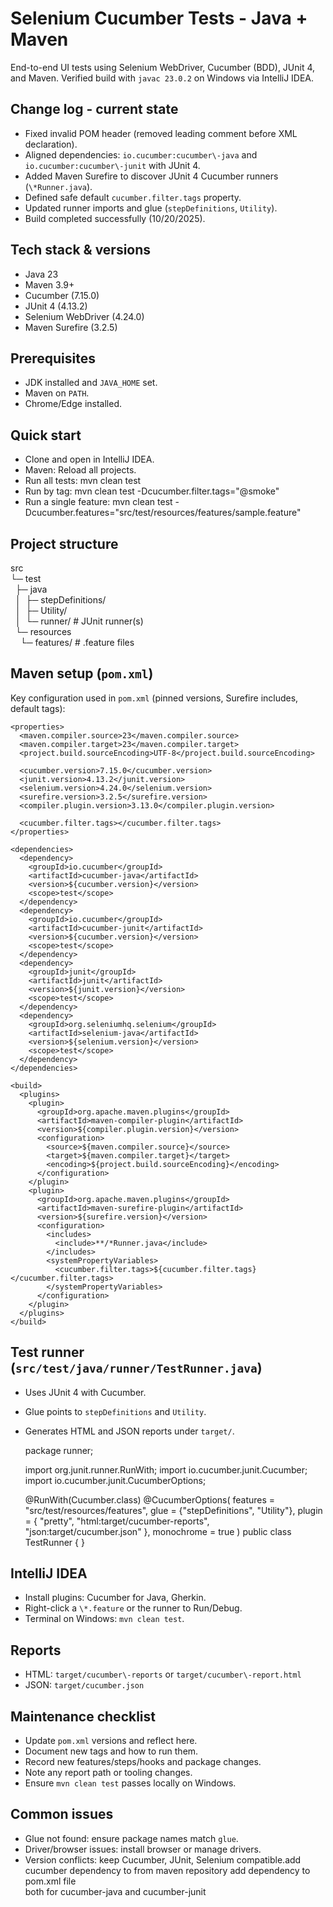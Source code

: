 # Selenium Cucumber Tests \- Java + Maven

End\-to\-end UI tests using Selenium WebDriver, Cucumber \(BDD\), JUnit 4, and Maven. Verified build with `javac 23.0.2` on Windows via IntelliJ IDEA.

## Change log \- current state
- Fixed invalid POM header \(removed leading comment before XML declaration\).
- Aligned dependencies: `io.cucumber:cucumber\-java` and `io.cucumber:cucumber\-junit` with JUnit 4.
- Added Maven Surefire to discover JUnit 4 Cucumber runners \(`\*Runner.java`\).
- Defined safe default `cucumber.filter.tags` property.
- Updated runner imports and glue \(`stepDefinitions`, `Utility`\).
- Build completed successfully \(10/20/2025\).

## Tech stack \& versions
- Java 23
- Maven 3\.9\+
- Cucumber \(7\.15\.0\)
- JUnit 4 \(4\.13\.2\)
- Selenium WebDriver \(4\.24\.0\)
- Maven Surefire \(3\.2\.5\)

## Prerequisites
- JDK installed and `JAVA_HOME` set.
- Maven on `PATH`.
- Chrome/Edge installed.

## Quick start
- Clone and open in IntelliJ IDEA.
- Maven: Reload all projects.
- Run all tests:
    mvn clean test
- Run by tag:
    mvn clean test \-Dcucumber.filter.tags="@smoke"
- Run a single feature:
    mvn clean test \-Dcucumber.features="src/test/resources/features/sample.feature"

## Project structure
src  
└─ test  
&nbsp;&nbsp;├─ java  
&nbsp;&nbsp;│&nbsp;&nbsp;├─ stepDefinitions/  
&nbsp;&nbsp;│&nbsp;&nbsp;├─ Utility/  
&nbsp;&nbsp;│&nbsp;&nbsp;└─ runner/ \# JUnit runner\(s\)  
&nbsp;&nbsp;└─ resources  
&nbsp;&nbsp;&nbsp;&nbsp;└─ features/ \# \.feature files

## Maven setup \(`pom.xml`\)
Key configuration used in `pom.xml` \(pinned versions, Surefire includes, default tags\):

    <properties>
      <maven.compiler.source>23</maven.compiler.source>
      <maven.compiler.target>23</maven.compiler.target>
      <project.build.sourceEncoding>UTF-8</project.build.sourceEncoding>

      <cucumber.version>7.15.0</cucumber.version>
      <junit.version>4.13.2</junit.version>
      <selenium.version>4.24.0</selenium.version>
      <surefire.version>3.2.5</surefire.version>
      <compiler.plugin.version>3.13.0</compiler.plugin.version>

      <cucumber.filter.tags></cucumber.filter.tags>
    </properties>

    <dependencies>
      <dependency>
        <groupId>io.cucumber</groupId>
        <artifactId>cucumber-java</artifactId>
        <version>${cucumber.version}</version>
        <scope>test</scope>
      </dependency>
      <dependency>
        <groupId>io.cucumber</groupId>
        <artifactId>cucumber-junit</artifactId>
        <version>${cucumber.version}</version>
        <scope>test</scope>
      </dependency>
      <dependency>
        <groupId>junit</groupId>
        <artifactId>junit</artifactId>
        <version>${junit.version}</version>
        <scope>test</scope>
      </dependency>
      <dependency>
        <groupId>org.seleniumhq.selenium</groupId>
        <artifactId>selenium-java</artifactId>
        <version>${selenium.version}</version>
        <scope>test</scope>
      </dependency>
    </dependencies>

    <build>
      <plugins>
        <plugin>
          <groupId>org.apache.maven.plugins</groupId>
          <artifactId>maven-compiler-plugin</artifactId>
          <version>${compiler.plugin.version}</version>
          <configuration>
            <source>${maven.compiler.source}</source>
            <target>${maven.compiler.target}</target>
            <encoding>${project.build.sourceEncoding}</encoding>
          </configuration>
        </plugin>
        <plugin>
          <groupId>org.apache.maven.plugins</groupId>
          <artifactId>maven-surefire-plugin</artifactId>
          <version>${surefire.version}</version>
          <configuration>
            <includes>
              <include>**/*Runner.java</include>
            </includes>
            <systemPropertyVariables>
              <cucumber.filter.tags>${cucumber.filter.tags}</cucumber.filter.tags>
            </systemPropertyVariables>
          </configuration>
        </plugin>
      </plugins>
    </build>

## Test runner \(`src/test/java/runner/TestRunner.java`\)
- Uses JUnit 4 with Cucumber.
- Glue points to `stepDefinitions` and `Utility`.
- Generates HTML and JSON reports under `target/`.

    package runner;

    import org.junit.runner.RunWith;
    import io.cucumber.junit.Cucumber;
    import io.cucumber.junit.CucumberOptions;

    @RunWith(Cucumber.class)
    @CucumberOptions(
        features = "src/test/resources/features",
        glue = {"stepDefinitions", "Utility"},
        plugin = {
            "pretty",
            "html:target/cucumber-reports",
            "json:target/cucumber.json"
        },
        monochrome = true
    )
    public class TestRunner { }

## IntelliJ IDEA
- Install plugins: Cucumber for Java, Gherkin.
- Right\-click a `\*.feature` or the runner to Run/Debug.
- Terminal on Windows: `mvn clean test`.

## Reports
- HTML: `target/cucumber\-reports` or `target/cucumber\-report.html`
- JSON: `target/cucumber.json`

## Maintenance checklist
- Update `pom.xml` versions and reflect here.
- Document new tags and how to run them.
- Record new features/steps/hooks and package changes.
- Note any report path or tooling changes.
- Ensure `mvn clean test` passes locally on Windows.

## Common issues
- Glue not found: ensure package names match `glue`.
- Driver/browser issues: install browser or manage drivers.
- Version conflicts: keep Cucumber, JUnit, Selenium compatible.add cucumber dependency to  from maven repository 
add dependency to pom.xml file  
both for cucumber-java and cucumber-junit
